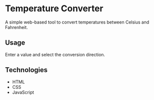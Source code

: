 # Temperature Converter
A simple web-based tool to convert temperatures between Celsius and Fahrenheit.

## Usage
Enter a value and select the conversion direction.

## Technologies
- HTML
- CSS
- JavaScript
